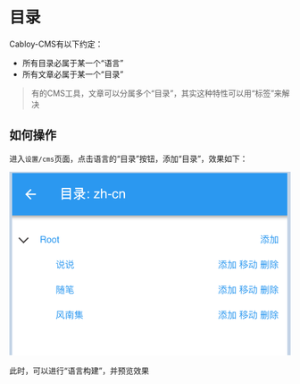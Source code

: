 # 目录

Cabloy-CMS有以下约定：
- 所有目录必属于某一个“语言”
- 所有文章必属于某一个“目录”

> 有的CMS工具，文章可以分属多个“目录”，其实这种特性可以用“标签”来解决

## 如何操作

进入`设置/cms`页面，点击语言的“目录”按钮，添加“目录”，效果如下：

![](../../../assets/images/cms/07.png)

此时，可以进行“语言构建”，并预览效果
